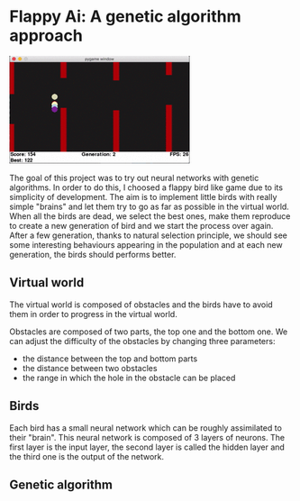 # Flappy Ai: A genetic algorithm approach

![](demo.gif)

The goal of this project was to try out neural networks with genetic algorithms. In order to do this, I choosed a flappy bird like game due to its simplicity of development. The aim is to implement little birds with really simple "brains" and let them try to go as far as possible in the virtual world. When all the birds are dead, we select the best ones, make them reproduce to create a new generation of bird and we start the process over again. After a few generation, thanks to natural selection principle, we should see some interesting behaviours appearing in the population and at each new generation, the birds should performs better.

## Virtual world
The virtual world is composed of obstacles and the birds have to avoid them in order to progress in the virtual world.

Obstacles are composed of two parts, the top one and the bottom one. We can adjust the difficulty of the obstacles by changing three parameters:
* the distance between the top and bottom parts
* the distance between two obstacles
* the range in which the hole in the obstacle can be placed


## Birds
Each bird has a small neural network which can be roughly assimilated to their "brain". This neural network is composed of 3 layers of neurons. The first layer is the input layer, the second layer is called the hidden layer and the third one is the output of the network.




## Genetic algorithm
